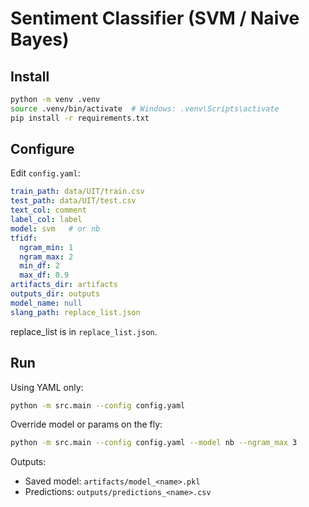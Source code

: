 
# Sentiment Classifier (SVM / Naive Bayes)

## Install
```bash
python -m venv .venv
source .venv/bin/activate  # Windows: .venv\Scripts\activate
pip install -r requirements.txt
```

## Configure
Edit `config.yaml`:
```yaml
train_path: data/UIT/train.csv
test_path: data/UIT/test.csv
text_col: comment
label_col: label
model: svm   # or nb
tfidf:
  ngram_min: 1
  ngram_max: 2
  min_df: 2
  max_df: 0.9
artifacts_dir: artifacts
outputs_dir: outputs
model_name: null
slang_path: replace_list.json
```

replace_list is in `replace_list.json`.

## Run
Using YAML only:
```bash
python -m src.main --config config.yaml
```

Override model or params on the fly:
```bash
python -m src.main --config config.yaml --model nb --ngram_max 3
```

Outputs:
- Saved model: `artifacts/model_<name>.pkl`
- Predictions: `outputs/predictions_<name>.csv`
```
